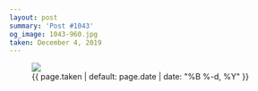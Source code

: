 ```yaml
---
layout: post
summary: 'Post #1043'
og_image: 1043-960.jpg
taken: December 4, 2019
---
```


<figure class="post">
<img sizes="(min-width: 700px) 50vw, calc(100vw - 2rem)" src="{{ site.assets_url }}/1043-480.jpg" srcset="{{ site.assets_url }}/1043-240.jpg 240w, {{ site.assets_url }}/1043-480.jpg 480w, {{ site.assets_url }}/1043-720.jpg 720w, {{ site.assets_url }}/1043-960.jpg 960w"/>
<figcaption>
<time>{{ page.taken | default: page.date | date: "%B %-d, %Y" }}</time>
</figcaption>
</figure>
